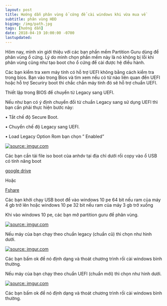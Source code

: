 ```yaml
---
layout: post
title: Hướng dẫn phân vùng ổ cứng để cài windows khi vừa mua về
subtitle: phân vùng HDD
bigimg: /img/path.jpg
tags: [hướng dẫn]
date: 2018-04-19 10:00:00 -0700
lastupdated: 
---
```


Hôm nay, mình xin giới thiệu với các bạn phần mềm Partition Guru dùng để phân vùng ổ cứng. Lý do mình chọn phần mềm này là nó không bị lỗi khi phân vùng cũng như tạo boot cho ổ cứng để cài được hệ điều hành.

Các bạn kiểm tra xem máy tính có hỗ trợ UEFI không bằng cách kiểm tra trong bios. Bạn vào trong Bios và tìm xem nếu có từ nào liên quan đến UEFI hoặc hỗ trợ Securiry boot thì chắc chắn máy tính đó sẽ  hỗ trợ chuẩn UEFI.

Thiết lập trong BIOS để chuyển từ Legacy sang UEFI.

Nếu như bạn có ý định chuyển đổi từ chuẩn Legacy sang sử dụng UEFI thì bạn cần phải thực hiện bước này:

•	Tắt chế độ Secure Boot.

•	Chuyển chế độ Legacy sang UEFI.

•	Load Legacy Option Rom bạn chọn ” Enabled”

<a href="https://imgur.com/Kab4HYV"><img src="https://i.imgur.com/Kab4HYV.jpg" title="source: imgur.com" /></a>

Các bạn cần tải file iso boot của anhdv tại địa chỉ dưới rồi copy vào ổ USB có tính năng boot

[google drive]( https://drive.google.com/file/d/1TqnbgluwyOWASVOi4Q9WALCkSC-5FYn2/view)

Hoặc

[Fshare](https://www.fshare.vn/file/BO8RVWM5IUIP)

Các bạn khởi chạy USB boot để vào windows 10 pe 64 bit nếu ram của máy 4 gb trở lên hoặc windows 10 pe 32 bit nếu ram của máy 3 gb trở xuống

Khi vào windows 10 pe, các bạn mở partition guru để phân vùng.

<a href="https://imgur.com/v0Pw9vw"><img src="https://i.imgur.com/v0Pw9vw.png" title="source: imgur.com" /></a>

Nếu máy của bạn chạy theo chuẩn legacy (chuẩn cũ) thì chọn như hình dưới.

<a href="https://imgur.com/rrNskLE"><img src="https://i.imgur.com/rrNskLE.png" title="source: imgur.com" /></a>

Các bạn bấm ok để nó định dạng và thoát chương trình rồi cài windows bình thường.

Nếu máy của bạn chạy theo chuẩn UEFI (chuẩn mới) thì chọn như hình dưới.

<a href="https://imgur.com/CTvRgr4"><img src="https://i.imgur.com/CTvRgr4.png" title="source: imgur.com" /></a>

Các bạn bấm ok để nó định dạng và thoát chương trình rồi cài windows bình thường.

<div id="fb-root"></div>
<script>(function(d, s, id) {
  var js, fjs = d.getElementsByTagName(s)[0];
  if (d.getElementById(id)) return;
  js = d.createElement(s); js.id = id;
  js.src = 'https://connect.facebook.net/vi_VN/sdk.js#xfbml=1&version=v2.12';
  fjs.parentNode.insertBefore(js, fjs);
}(document, 'script', 'facebook-jssdk'));</script>

<div class="fb-comments" data-href="https://github.com/tha1982/tha1982.github.io/edit/master/_posts/2018-04-19-hdd.md" data-numposts="5"></div>
